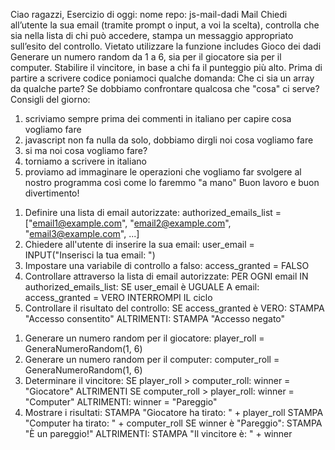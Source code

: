 <!-------------------------
     CONSEGNA ESERCIZIO
-------------------------->
Ciao ragazzi,
Esercizio di oggi:
nome repo: js-mail-dadi
Mail
Chiedi all’utente la sua email (tramite prompt o input, a voi la scelta),
controlla che sia nella lista di chi può accedere,
stampa un messaggio appropriato sull’esito del controllo.
Vietato utilizzare la funzione includes
Gioco dei dadi
Generare un numero random da 1 a 6, sia per il giocatore sia per il computer.
Stabilire il vincitore, in base a chi fa il punteggio più alto.
Prima di partire a scrivere codice poniamoci qualche domanda:
Che ci sia un array da qualche parte?
Se dobbiamo confrontare qualcosa che "cosa" ci serve?
Consigli del giorno:
1. scriviamo sempre prima dei commenti in italiano per capire cosa vogliamo fare
2. javascript non fa nulla da solo, dobbiamo dirgli noi cosa vogliamo fare
3. si ma noi cosa vogliamo fare?
4. torniamo a scrivere in italiano
5. proviamo ad immaginare le operazioni che vogliamo far svolgere al nostro programma così come lo faremmo "a mano"
Buon lavoro e buon divertimento!



<!--------------------------------
    PSEUDO CODICE ACCESSO EMAIL
--------------------------------->
1.  Definire una lista di email autorizzate:
    authorized_emails_list = ["email1@example.com", "email2@example.com", "email3@example.com", ...]
2.  Chiedere all'utente di inserire la sua email:
    user_email = INPUT("Inserisci la tua email: ")
3.  Impostare una variabile di controllo a falso:
    access_granted = FALSO
4.  Controllare attraverso la lista di email autorizzate:
    PER OGNI email IN authorized_emails_list:
        SE user_email è UGUALE A email:
            access_granted = VERO
            INTERROMPI IL ciclo
5.  Controllare il risultato del controllo:
    SE access_granted è VERO:
        STAMPA "Accesso consentito"
    ALTRIMENTI:
        STAMPA "Accesso negato"




<!---------------------------------
    PSEUDO CODICE GIOCO DEI DADI
---------------------------------->
1.  Generare un numero random per il giocatore:
    player_roll = GeneraNumeroRandom(1, 6)
2.  Generare un numero random per il computer:
    computer_roll = GeneraNumeroRandom(1, 6)
3.  Determinare il vincitore:
    SE player_roll > computer_roll:
        winner = "Giocatore"
    ALTRIMENTI SE computer_roll > player_roll:
        winner = "Computer"
    ALTRIMENTI:
        winner = "Pareggio"
4. Mostrare i risultati:
    STAMPA "Giocatore ha tirato: " + player_roll
    STAMPA "Computer ha tirato: " + computer_roll
    SE winner è "Pareggio":
        STAMPA "È un pareggio!"
    ALTRIMENTI:
        STAMPA "Il vincitore è: " + winner